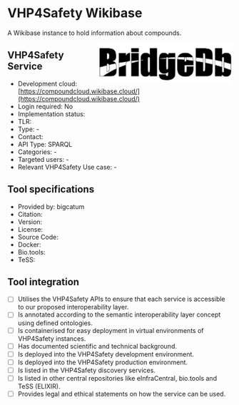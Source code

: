 # VHP4Safety Wikibase

A Wikibase instance to hold information about compounds.

<img width="300" align="right"
     alt="screenshot of the service" 
     src="bridgedb.png">
## VHP4Safety Service

* Development cloud: [https://compoundcloud.wikibase.cloud/](https://compoundcloud.wikibase.cloud/)
* Login required: No
* Implementation status: 
* TLR: 
* Type: -
* Contact: 
* API Type: SPARQL
* Categories: -
* Targeted users: -
* Relevant VHP4Safety Use case: -

## Tool specifications

* Provided by: bigcatum
* Citation: 
* Version: 
* License: 
* Source Code: 
* Docker: 
* Bio.tools: 
* TeSS: 

## Tool integration

- [ ] Utilises the VHP4Safety APIs to ensure that each service is accessible to our proposed interoperability layer.
- [ ] Is annotated according to the semantic interoperability layer concept using defined ontologies.
- [ ] Is containerised for easy deployment in virtual environments of VHP4Safety instances.
- [ ] Has documented scientific and technical background.
- [ ] Is deployed into the VHP4Safety development environment.
- [ ] Is deployed into the VHP4Safety production environment.
- [ ] Is listed in the VHP4Safety discovery services.
- [ ] Is listed in other central repositories like eInfraCentral, bio.tools and TeSS (ELIXIR).
- [ ] Provides legal and ethical statements on how the service can be used.

<script type="application/ld+json">
{
  "@context": "https://schema.org/",
  "@type": "SoftwareApplication",
  "http://purl.org/dc/terms/conformsTo": {
      "@type": "CreativeWork", "@id": "https://bioschemas.org/profiles/ComputationalTool/1.0-RELEASE"
  },
  "@id" : "https://vhp4safety.github.io/cloud/service/wikibase",
  "name": "VHP4Safety Wikibase", 
  "description": "A Wikibase instance to hold information about compounds.",
  "url": "https://compoundcloud.wikibase.cloud/"
}
</script>
